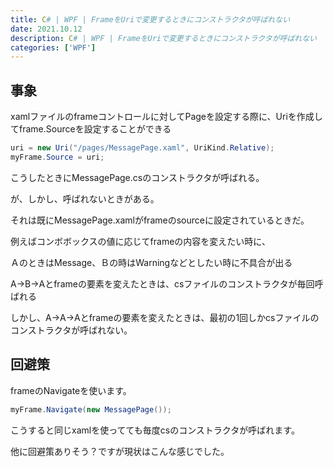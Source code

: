 ```yaml
---
title: C# | WPF | FrameをUriで変更するときにコンストラクタが呼ばれない
date: 2021.10.12
description: C# | WPF | FrameをUriで変更するときにコンストラクタが呼ばれない
categories: ['WPF']
---
```


## 事象


xamlファイルのframeコントロールに対してPageを設定する際に、Uriを作成してframe.Sourceを設定することができる

```java
uri = new Uri("/pages/MessagePage.xaml", UriKind.Relative);
myFrame.Source = uri;
```


こうしたときにMessagePage.csのコンストラクタが呼ばれる。



が、しかし、呼ばれないときがある。

それは既にMessagePage.xamlがframeのsourceに設定されているときだ。

例えばコンボボックスの値に応じてframeの内容を変えたい時に、

ＡのときはMessage、Ｂの時はWarningなどとしたい時に不具合が出る

A→B→Aとframeの要素を変えたときは、csファイルのコンストラクタが毎回呼ばれる

しかし、A→A→Aとframeの要素を変えたときは、最初の1回しかcsファイルのコンストラクタが呼ばれない。

## 回避策


frameのNavigateを使います。

```java
myFrame.Navigate(new MessagePage());
```


こうすると同じxamlを使ってても毎度csのコンストラクタが呼ばれます。

他に回避策ありそう？ですが現状はこんな感じでした。
